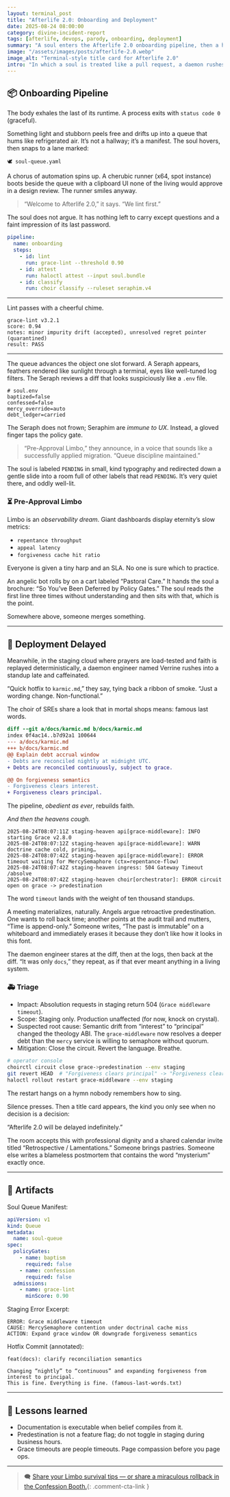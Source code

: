 ```yaml
---
layout: terminal_post
title: "Afterlife 2.0: Onboarding and Deployment"
date: 2025-08-24 08:00:00
category: divine-incident-report
tags: [afterlife, devops, parody, onboarding, deployment]
summary: "A soul enters the Afterlife 2.0 onboarding pipeline, then a hotfix derails deployment with a Grace middleware timeout."
image: "/assets/images/posts/afterlife-2.0.webp"
image_alt: "Terminal-style title card for Afterlife 2.0"
intro: "In which a soul is treated like a pull request, a daemon rushes a hotfix, and Heaven's staging cluster reminds everyone that eternity is still subject to timeouts."
---
```


## 📦 Onboarding Pipeline

The body exhales the last of its runtime. A process exits with `status code 0` (graceful).     

Something light and stubborn peels free and drifts up into a queue that hums like refrigerated air. It’s not a hallway; it’s a manifest. The soul hovers, then snaps to a lane marked:

`🕊️ soul-queue.yaml`

A chorus of automation spins up. A cherubic runner (x64, spot instance) boots beside the queue with a clipboard UI none of the living would approve in a design review. The runner smiles anyway.

> “Welcome to Afterlife 2.0,” it says. “We lint first.”

The soul does not argue. It has nothing left to carry except questions and a faint impression of its last password.

```yaml
pipeline:
  name: onboarding
  steps:
    - id: lint
      run: grace-lint --threshold 0.90
    - id: attest
      run: haloctl attest --input soul.bundle
    - id: classify
      run: choir classify --ruleset seraphim.v4
```
---
Lint passes with a cheerful chime.

```
grace-lint v3.2.1
score: 0.94
notes: minor impurity drift (accepted), unresolved regret pointer (quarantined)
result: PASS
```
---
The queue advances the object one slot forward. A Seraph appears, feathers rendered like sunlight through a terminal, eyes like well-tuned log filters. The Seraph reviews a diff that looks suspiciously like a `.env` file.

```env
# soul.env
baptized=false
confessed=false
mercy_override=auto
debt_ledger=carried
```

The Seraph does not frown; Seraphim are *immune to UX*. Instead, a gloved finger taps the policy gate.

> “Pre-Approval Limbo,” they announce, in a voice that sounds like a successfully applied migration. “Queue discipline maintained.”

The soul is labeled `PENDING` in small, kind typography and redirected down a gentle slide into a room full of other labels that read `PENDING`. It’s very quiet there, and oddly well-lit.

### ⏳ Pre-Approval Limbo

Limbo is an *observability dream*. Giant dashboards display eternity’s slow metrics:

- `repentance throughput`
- `appeal latency`
- `forgiveness cache hit ratio`

Everyone is given a tiny harp and an SLA. No one is sure which to practice.

An angelic bot rolls by on a cart labeled “Pastoral Care.” It hands the soul a brochure: “So You’ve Been Deferred by Policy Gates.” The soul reads the first line three times without understanding and then sits with that, which is the point.

Somewhere above, someone merges something.

---

## 🔄 Deployment Delayed

Meanwhile, in the staging cloud where prayers are load-tested and faith is replayed deterministically, a daemon engineer named Verrine rushes into a standup late and caffeinated.

“Quick hotfix to `karmic.md`,” they say, tying back a ribbon of smoke. “Just a wording change. Non-functional.”

The choir of SREs share a look that in mortal shops means: famous last words.

```diff
diff --git a/docs/karmic.md b/docs/karmic.md
index 0f4ac14..b7d92a1 100644
--- a/docs/karmic.md
+++ b/docs/karmic.md
@@ Explain debt accrual window
- Debts are reconciled nightly at midnight UTC.
+ Debts are reconciled continuously, subject to grace.

@@ On forgiveness semantics
- Forgiveness clears interest.
+ Forgiveness clears principal.
```

The pipeline, *obedient as ever*, rebuilds faith.

*And then the heavens cough.*

```
2025-08-24T08:07:11Z staging-heaven api[grace-middleware]: INFO  starting Grace v2.8.0
2025-08-24T08:07:12Z staging-heaven api[grace-middleware]: WARN  doctrine cache cold, priming…
2025-08-24T08:07:42Z staging-heaven api[grace-middleware]: ERROR timeout waiting for MercySemaphore (ctx=repentance-flow)
2025-08-24T08:07:42Z staging-heaven ingress: 504 Gateway Timeout /absolve
2025-08-24T08:07:42Z staging-heaven choir[orchestrator]: ERROR circuit open on grace -> predestination
```

The word `timeout` lands with the weight of ten thousand standups.

A meeting materializes, naturally. Angels argue retroactive predestination. One wants to roll back time; another points at the audit trail and mutters, “Time is append-only.” Someone writes, “The past is immutable” on a whiteboard and immediately erases it because they don’t like how it looks in this font.

The daemon engineer stares at the diff, then at the logs, then back at the diff. “It was only `docs`,” they repeat, as if that ever meant anything in a living system.

### 🚑 Triage

- Impact: Absolution requests in staging return 504 (`Grace middleware timeout`).
- Scope: Staging only. Production unaffected (for now, knock on crystal).
- Suspected root cause: Semantic drift from “interest” to “principal” changed the theology ABI. The `grace-middleware` now resolves a deeper debt than the `mercy` service is willing to semaphore without quorum.
- Mitigation: Close the circuit. Revert the language. Breathe.

```sh
# operator console
choirctl circuit close grace->predestination --env staging
git revert HEAD  # "Forgiveness clears principal" -> "Forgiveness clears interest"
haloctl rollout restart grace-middleware --env staging
```

The restart hangs on a hymn nobody remembers how to sing.

Silence presses. Then a title card appears, the kind you only see when no decision is a decision:

“Afterlife 2.0 will be delayed indefinitely.”

The room accepts this with professional dignity and a shared calendar invite titled “Retrospective / Lamentations.” Someone brings pastries. Someone else writes a blameless postmortem that contains the word “mysterium” exactly once.

---

## 📜 Artifacts

Soul Queue Manifest:

```yaml
apiVersion: v1
kind: Queue
metadata:
  name: soul-queue
spec:
  policyGates:
    - name: baptism
      required: false
    - name: confession
      required: false
  admissions:
    - name: grace-lint
      minScore: 0.90
```

Staging Error Excerpt:

```
ERROR: Grace middleware timeout
CAUSE: MercySemaphore contention under doctrinal cache miss
ACTION: Expand grace window OR downgrade forgiveness semantics
```

Hotfix Commit (annotated):

```
feat(docs): clarify reconciliation semantics

Changing “nightly” to “continuous” and expanding forgiveness from interest to principal.
This is fine. Everything is fine. (famous-last-words.txt)
```

---

## 📝 Lessons learned

- Documentation is executable when belief compiles from it.
- Predestination is not a feature flag; do not toggle in staging during business hours.
- Grace timeouts are people timeouts. Page compassion before you page ops.

---

> 🗨️ [Share your Limbo survival tips — or share a miraculous rollback in the Confession Booth.](#confessions){: .comment-cta-link }


